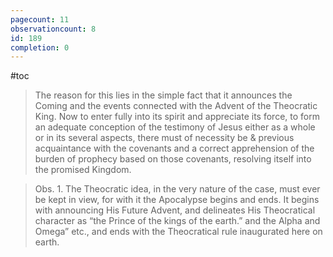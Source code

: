 ```yaml
---
pagecount: 11
observationcount: 8
id: 189
completion: 0
---
```

#toc

>The reason for this lies in the simple fact that it announces the Coming and the events connected with the Advent of the Theocratic King. Now to enter fully into its spirit and appreciate its force, to form an adequate conception of the testimony of Jesus either as a whole or in its several aspects, there must of necessity be & previous acquaintance with the covenants and a correct apprehension of the burden of prophecy based on those covenants, resolving itself into the promised Kingdom.

>Obs. 1. The Theocratic idea, in the very nature of the case, must ever be kept in view, for with it the Apocalypse begins and ends. It begins with announcing His Future Advent, and delineates His Theocratical character as “the Prince of the kings of the earth.” and the Alpha and Omega” etc., and ends with the Theocratical rule inaugurated here on earth.